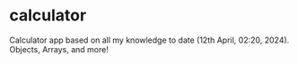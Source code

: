 # calculator
Calculator app based on all my knowledge to date (12th April, 02:20, 2024). Objects, Arrays, and more!
